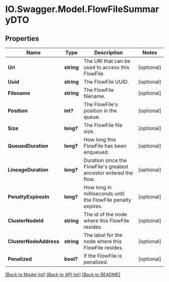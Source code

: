 # IO.Swagger.Model.FlowFileSummaryDTO
## Properties

Name | Type | Description | Notes
------------ | ------------- | ------------- | -------------
**Uri** | **string** | The URI that can be used to access this FlowFile. | [optional] 
**Uuid** | **string** | The FlowFile UUID. | [optional] 
**Filename** | **string** | The FlowFile filename. | [optional] 
**Position** | **int?** | The FlowFile&#39;s position in the queue. | [optional] 
**Size** | **long?** | The FlowFile file size. | [optional] 
**QueuedDuration** | **long?** | How long this FlowFile has been enqueued. | [optional] 
**LineageDuration** | **long?** | Duration since the FlowFile&#39;s greatest ancestor entered the flow. | [optional] 
**PenaltyExpiresIn** | **long?** | How long in milliseconds until the FlowFile penalty expires. | [optional] 
**ClusterNodeId** | **string** | The id of the node where this FlowFile resides. | [optional] 
**ClusterNodeAddress** | **string** | The label for the node where this FlowFile resides. | [optional] 
**Penalized** | **bool?** | If the FlowFile is penalized. | [optional] 

[[Back to Model list]](../README.md#documentation-for-models) [[Back to API list]](../README.md#documentation-for-api-endpoints) [[Back to README]](../README.md)

